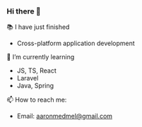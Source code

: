 ### Hi there 👋

<!--
**aaronmed/aaronmed** is a ✨ _special_ ✨ repository because its `README.md` (this file) appears on your GitHub profile.

Here are some ideas to get you started:

- 🔭 I’m currently working on ...
- 🌱 I’m currently learning ...
- 👯 I’m looking to collaborate on ...
- 🤔 I’m looking for help with ...
- 💬 Ask me about ...
- 📫 How to reach me: ...
- 😄 Pronouns: ...
- ⚡ Fun fact: ...
-->
📚 I have just finished
* Cross-platform application development

🌱 I’m currently learning
* JS, TS, React
* Laravel
* Java, Spring

📫 How to reach me:
* Email: aaronmedmel@gmail.com

